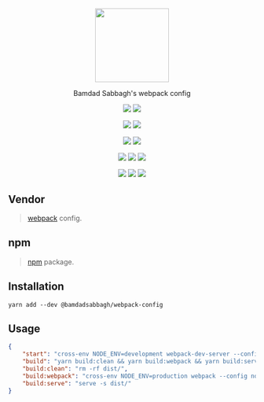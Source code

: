 #

<p align=center>
  <a href="https://www.npmjs.com/package/@bamdadsabbagh/webpack-config"><img width=150 src="https://raw.githubusercontent.com/webpack/media/master/logo/icon-square-big.png"></a>
</p>

<p align=center>
  Bamdad Sabbagh's webpack config
</p>

<p align=center>
  <a href="https://github.com/bamdadsabbagh/webpack-config"><img src="https://img.shields.io/github/stars/bamdadsabbagh/webpack-config?label=git"></a>
  <img src="https://img.shields.io/github/license/bamdadsabbagh/webpack-config">
</p>

<p align=center>
  <img src="https://img.shields.io/github/languages/count/bamdadsabbagh/webpack-config">
  <img src="https://img.shields.io/github/languages/top/bamdadsabbagh/webpack-config">
</p>

<p align=center>
  <img src="https://img.shields.io/github/v/release/bamdadsabbagh/webpack-config">
  <img src="https://api.codeclimate.com/v1/badges/6891219ecb0b930cb5e7/maintainability">
</p>

<p align=center>
  <img src="https://img.shields.io/david/bamdadsabbagh/webpack-config">
  <img src="https://img.shields.io/david/dev/bamdadsabbagh/webpack-config">
  <img src="https://img.shields.io/snyk/vulnerabilities/github/bamdadsabbagh/webpack-config">
</p>

<p align=center>
  <img src="https://img.shields.io/npm/v/@bamdadsabbagh/webpack-config">
  <img src="https://img.shields.io/npm/dw/@bamdadsabbagh/webpack-config">
  <img src="https://img.shields.io/npm/dm/@bamdadsabbagh/webpack-config">
</p>

## Vendor

> [webpack](https://webpack.js.org/) config.

## npm

> [npm](https://www.npmjs.com/package/@bamdadsabbagh/webpack-config) package.

## Installation

```shell
yarn add --dev @bamdadsabbagh/webpack-config
```

## Usage

```json
{
    "start": "cross-env NODE_ENV=development webpack-dev-server --config node_modules/@bamdadsabbagh/webpack-config/webpack.dev.js",
    "build": "yarn build:clean && yarn build:webpack && yarn build:serve",
    "build:clean": "rm -rf dist/",
    "build:webpack": "cross-env NODE_ENV=production webpack --config node_modules/@bamdadsabbagh/webpack-config/webpack.prod.js",
    "build:serve": "serve -s dist/"
}
```
